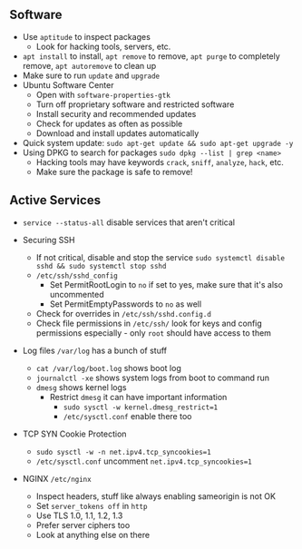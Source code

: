 ## Software
- Use `aptitude` to inspect packages
    - Look for hacking tools, servers, etc.
- `apt install` to install, `apt remove` to remove, `apt purge` to completely remove, `apt autoremove` to clean up
- Make sure to run `update` and `upgrade`
- Ubuntu Software Center
    - Open with `software-properties-gtk`
    - Turn off proprietary software and restricted software
    - Install security and recommended updates
    - Check for updates as often as possible
    - Download and install updates automatically
- Quick system update: `sudo apt-get update && sudo apt-get upgrade -y`
- Using DPKG to search for packages `sudo dpkg --list | grep <name>`
    - Hacking tools may have keywords `crack`, `sniff`, `analyze`, `hack`, etc.
    - Make sure the package is safe to remove!
  
## Active Services
- `service --status-all` disable services that aren't critical

- Securing SSH
    - If not critical, disable and stop the service `sudo systemctl disable sshd && sudo systemctl stop sshd`
    - `/etc/ssh/sshd_config`
         - Set PermitRootLogin to `no` if set to yes, make sure that it's also uncommented
         - Set PermitEmptyPasswords to `no` as well
    - Check for overrides in `/etc/ssh/sshd.config.d`
    - Check file permissions in `/etc/ssh/` look for keys and config permissions especially - only `root` should have access to them

- Log files `/var/log` has a bunch of stuff
    - `cat /var/log/boot.log` shows boot log
    - `journalctl -xe` shows system logs from boot to command run
    - `dmesg` shows kernel logs
         - Restrict `dmesg` it can have important information
              - `sudo sysctl -w kernel.dmesg_restrict=1`
              - `/etc/sysctl.conf` enable there too

- TCP SYN Cookie Protection
    - `sudo sysctl -w -n net.ipv4.tcp_syncookies=1`
    - `/etc/sysctl.conf` uncomment `net.ipv4.tcp_syncookies=1`
 
- NGINX `/etc/nginx`
    - Inspect headers, stuff like always enabling sameorigin is not OK
    - Set `server_tokens off` in `http`
    - Use TLS 1.0, 1.1, 1.2, 1.3
    - Prefer server ciphers too
    - Look at anything else on there
